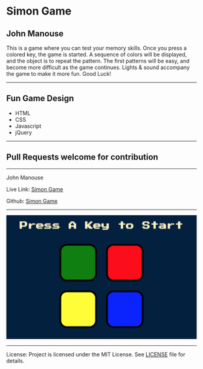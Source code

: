 <h1>Simon Game</h1>
<h2>John Manouse</h2>
<p>This is a game where you can test your memory skills. Once you press a colored key, the game is started. A sequence of colors will be displayed, and the object is to repeat the pattern. The first patterns will be easy, and become more difficult as the game continues. Lights & sound accompany the game to make it more fun. Good Luck! </p>
 <hr>
<h2>Fun Game Design</h2>
<ul>
    <li>HTML</li>
    <li>CSS</li>
    <li>Javascript</li>
    <li>jQuery</li>
</ul>
<hr>

<h2>Pull Requests welcome for contribution</h2>
<hr>
<p>John Manouse</p>
<p>Live Link: <a href="https://mirageg4.github.io/Simon-Game/">Simon Game</a></p>
<p>Github: <a href="https://github.com/Mirageg4/Simon-Game">Simon Game</a></p>

<hr>
<img src ="./Simon-Screenshot.png"/>
<hr> 

<p>License: Project is licensed under the MIT License. 
See <a href ="LICENSE.md">LICENSE</a> file for details.
